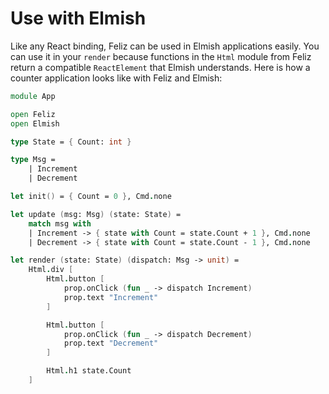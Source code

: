 # Use with Elmish

Like any React binding, Feliz can be used in Elmish applications easily. You can use it in your `render` because functions in the `Html` module from Feliz return a compatible `ReactElement` that Elmish understands. Here is how a counter application looks like with Feliz and Elmish:

```fs
module App

open Feliz
open Elmish

type State = { Count: int }

type Msg =
    | Increment
    | Decrement

let init() = { Count = 0 }, Cmd.none

let update (msg: Msg) (state: State) =
    match msg with
    | Increment -> { state with Count = state.Count + 1 }, Cmd.none
    | Decrement -> { state with Count = state.Count - 1 }, Cmd.none

let render (state: State) (dispatch: Msg -> unit) =
    Html.div [
        Html.button [
            prop.onClick (fun _ -> dispatch Increment)
            prop.text "Increment"
        ]

        Html.button [
            prop.onClick (fun _ -> dispatch Decrement)
            prop.text "Decrement"
        ]

        Html.h1 state.Count
    ]
```